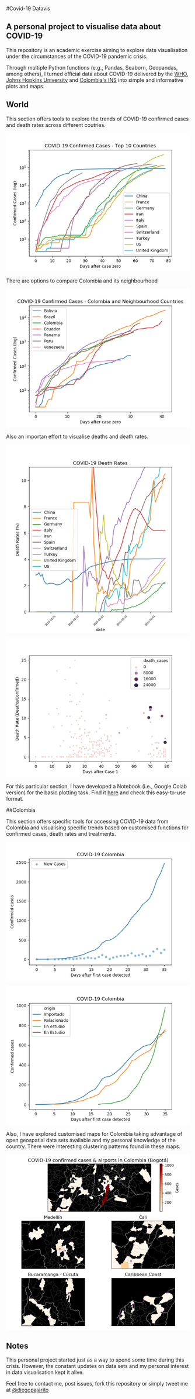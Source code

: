 #Covid-19 Datavis
## A personal project to visualise data about COVID-19

This repository is an academic exercise aiming to explore data visualisation under the circumstances of the COVID-19 pandemic crisis.

Through multiple Python functions (e.g., Pandas, Seaborn, Geopandas, among others), I turned official data about COVID-19 delivered by the [WHO](https://www.who.int/health-topics/coronavirus), [Johns Hopkins University](https://github.com/CSSEGISandData) and [Colombia's INS](https://coronaviruscolombia.gov.co) into simple and informative plots and maps.

## World

This section offers tools to explore the trends of COVID-19 confirmed cases and death rates across different coutries.

![Confirmed cases](world/plots/top_10.png)

There are options to compare Colombia and its neighbourhood

![Confirmed cases_Colombia](world/plots/co_neighbourhood.png)

Also an importan effort to visualise deaths and death rates.

![Death rates](world/plots/death_rate_countries.png)

![Deat_rates_evolution](world/plots/deaths_rates_days.png)

For this particular section, I have developed a Notebook (i.e., Google Colab version) for the basic plotting task. Find it [here](world/Ex_1_Covid19_country_trends.ipynb) and check this easy-to-use format.

##Colombia

This section offers specific tools for accessing COVID-19 data from Colombia and visualising specific trends based on customised functions for confirmed cases, death rates and treatments.

![Confirmed cases in Colombia](Colombia/plots/total_cases.png)

![Cases per Origin](Colombia/plots/total_cases_origin.png)

Also, I have explored customised maps for Colombia taking advantage of open geospatial data sets available and my personal knowledge of the country. There were interesting clustering patterns found in these maps.

![Cases and International Airports](Colombia/maps/map_contagion_airports.png) 

## Notes

This personal project started just as a way to spend some time during this crisis. However, the constant updates on data sets and my personal interest in data visualisation kept it alive.

Feel free to contact me, post issues, fork this repository or simply tweet me at [@diegopajarito](https://twitter.com/diegopajarito)